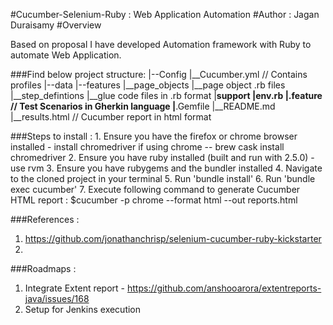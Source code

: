 #Cucumber-Selenium-Ruby : Web Application Automation
#Author : Jagan Duraisamy
#Overview

Based on proposal I have developed Automation framework with Ruby to automate Web Application.

###Find below project structure: 
   |--Config
      |__Cucumber.yml // Contains profiles
   |--data
   |--features
      |__page_objects
         |__page object .rb files
      |__step_defintions
         |__glue code files in .rb format
      |__support
         |__env.rb
      |__.feature  // Test Scenarios in Gherkin language
    |__.Gemfile
    |__README.md
    |__results.html // Cucumber report in html format

###Steps to install :
      1. Ensure you have the firefox or chrome browser installed - install chromedriver if using chrome
          -- brew cask install chromedriver
      2. Ensure you have ruby installed (built and run with 2.5.0) - use rvm
      3. Ensure you have rubygems and the bundler installed
      4. Navigate to the cloned project in your terminal
      5. Run 'bundle install'
      6. Run 'bundle exec cucumber'
      7. Execute following command to generate Cucumber HTML report : $cucumber -p chrome --format html --out reports.html

###References :
  1. https://github.com/jonathanchrisp/selenium-cucumber-ruby-kickstarter
  2. 
  
###Roadmaps :
  1. Integrate Extent report 
    - https://github.com/anshooarora/extentreports-java/issues/168
  2. Setup for Jenkins execution
 

